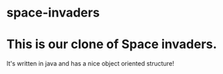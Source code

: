 # space-invaders
<h1>This is our clone of Space invaders.</h1>
It's written in java and has a nice object oriented structure!
